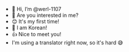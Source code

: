 - 👋 Hi, I’m @werl-1107
- 👀 Are you interested in me?
- 😊 It's my first time!
- 💞️ I am Korean!
- 👍 Nice to meet you!
- I'm using a translator right now, so it's hard 😅
<!---
werl-1107/werl-1107 is a ✨ special ✨ repository because its `README.md` (this file) appears on your GitHub profile.
You can click the Preview link to take a look at your changes.
--->
